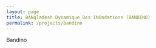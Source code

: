 ```yaml
---
layout: page
title: BANgladesh Dynamique Des INOndations (BANDINO)
permalink: /projects/bandino
---
```

Bandino